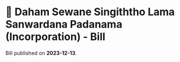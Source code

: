 # 📄  Daham Sewane Singiththo Lama Sanwardana Padanama (Incorporation) - Bill

Bill published on **2023-12-13**.
